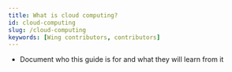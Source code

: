 ```yaml
---
title: What is cloud computing?
id: cloud-computing
slug: /cloud-computing
keywords: [Wing contributors, contributors]
---
```


- Document who this guide is for and what they will learn from it
